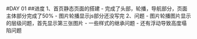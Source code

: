 #DAY 01
##进度
1、首页静态页面的搭建
	- 完成了头部，轮播，导航部分，页面主体部分完成了50%
	- 图片轮播显示js部分还没写完
2、问题
	- 图片轮播图片显示的层级问题，首先显示第三张图片
	- 一些样式的继承问题
	- 还有浮动导致高度塌陷问题